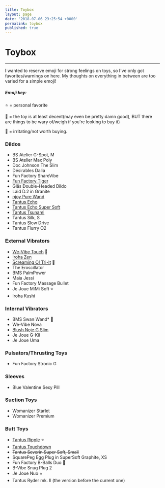 ```yaml
---
title: Toybox
layout: page
date: '2018-07-06 23:25:54 +0000'
permalink: toybox
published: true
---
```


# Toybox

---

I wanted to reserve emoji for strong feelings on toys, so I've only got favorites/warnings on here. My thoughts on everything in between are too varied for a simple emoji!

##### Emoji key: 

⭐️ = personal favorite

🚧 = the toy is at least decent(may even be pretty damn good), BUT there are things to be wary of/weigh if you're looking to buy it)

🚮 = irritating/not worth buying. 



### Dildos

- BS Atelier G-Spot, M
- BS Atelier Max Poly
- Doc Johnson The Slim
- Désirables Dalia
- Fun Factory ShareVibe
- [Fun Factory Tiger](https://www.solochro.me/posts/fun-factory-tiger)
- Gläs Double-Headed Dildo
- Laid D.2 in Granite
- [njoy Pure Wand](https://www.solochro.me/posts/njoy-pure-wand)
- [Tantus Echo](https://www.solochro.me/posts/tantus-echo)
- [Tantus Echo Super Soft](https://www.solochro.me/posts/tantus-echo)
- [Tantus Tsunami](https://www.solochro.me/posts/tantus-tsunami)
- Tantus Silk, S
- Tantus Slow Drive
- Tantus Flurry O2

### External Vibrators
- [We-Vibe Touch](https://www.solochro.me/posts/we-vibe-touch) 🚧
- [Iroha Zen](https://www.solochro.me/posts/iroha-zen)
- [Screaming O! Tri-It](http://www.solochro.me/posts/tri-it) 🚮
- The Eroscillator
- BMS PalmPower
- Maia Jessi
- Fun Factory Massage Bullet
- Je Joue MiMi Soft ⭐️
- Iroha Kushi

### Internal Vibrators

- BMS Swan Wand* 🚧
- We-Vibe Nova
- [Blush Noje G Slim](https://www.solochro.me/posts/noje-g-slim) 
- Je Joue G-Kii 
- Je Joue Uma

### Pulsators/Thrusting Toys

- Fun Factory Stronic G

### Sleeves

- Blue Valentine Sexy Pill

### Suction Toys

- Womanizer Starlet
- Womanizer Premium

### Butt Toys
- [Tantus Ripple](http://www.solochro.me/posts/tantus-ripple) ⭐️
- [Tantus Touchdown](http://www.solochro.me/posts/tantus-touchdown) 
- ~~Tantus Severin Super Soft, Small~~
- SquarePeg Egg Plug in SuperSoft Graphite, XS 
- Fun Factory B-Balls Duo 🚧
- B-Vibe Snug Plug 2 
- Je Joue Nuo ⭐️
- Tantus Ryder mk. II (the version before the current one)